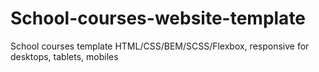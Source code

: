 # School-courses-website-template
School courses template HTML/CSS/BEM/SCSS/Flexbox, responsive for desktops, tablets, mobiles
